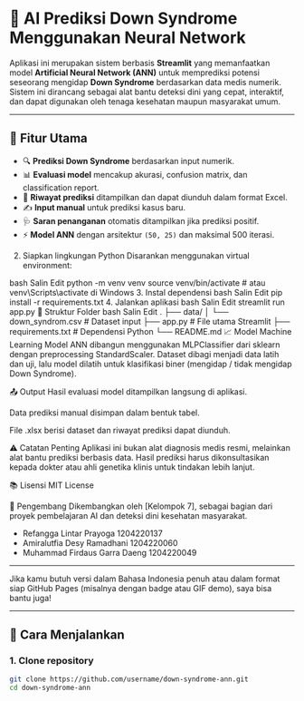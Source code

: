 # 🧠 AI Prediksi Down Syndrome Menggunakan Neural Network

Aplikasi ini merupakan sistem berbasis **Streamlit** yang memanfaatkan model **Artificial Neural Network (ANN)** untuk memprediksi potensi seseorang mengidap **Down Syndrome** berdasarkan data medis numerik. Sistem ini dirancang sebagai alat bantu deteksi dini yang cepat, interaktif, dan dapat digunakan oleh tenaga kesehatan maupun masyarakat umum.

---

## 📌 Fitur Utama

- 🔍 **Prediksi Down Syndrome** berdasarkan input numerik.
- 📊 **Evaluasi model** mencakup akurasi, confusion matrix, dan classification report.
- 🧾 **Riwayat prediksi** ditampilkan dan dapat diunduh dalam format Excel.
- ✍️ **Input manual** untuk prediksi kasus baru.
- 🩺 **Saran penanganan** otomatis ditampilkan jika prediksi positif.
- ⚡ **Model ANN** dengan arsitektur `(50, 25)` dan maksimal 500 iterasi.

2. Siapkan lingkungan Python
Disarankan menggunakan virtual environment:

bash
Salin
Edit
python -m venv venv
source venv/bin/activate   # atau venv\Scripts\activate di Windows
3. Instal dependensi
bash
Salin
Edit
pip install -r requirements.txt
4. Jalankan aplikasi
bash
Salin
Edit
streamlit run app.py
📁 Struktur Folder
bash
Salin
Edit
.
├── data/
│   └── down_syndrom.csv       # Dataset input
├── app.py                     # File utama Streamlit
├── requirements.txt           # Dependensi Python
└── README.md
📈 Model Machine Learning
Model ANN dibangun menggunakan MLPClassifier dari sklearn dengan preprocessing StandardScaler. Dataset dibagi menjadi data latih dan uji, lalu model dilatih untuk klasifikasi biner (mengidap / tidak mengidap Down Syndrome).

📤 Output
Hasil evaluasi model ditampilkan langsung di aplikasi.

Data prediksi manual disimpan dalam bentuk tabel.

File .xlsx berisi dataset dan riwayat prediksi dapat diunduh.

⚠️ Catatan Penting
Aplikasi ini bukan alat diagnosis medis resmi, melainkan alat bantu prediksi berbasis data. Hasil prediksi harus dikonsultasikan kepada dokter atau ahli genetika klinis untuk tindakan lebih lanjut.

📚 Lisensi
MIT License

👤 Pengembang
Dikembangkan oleh [Kelompok 7], sebagai bagian dari proyek pembelajaran AI dan deteksi dini kesehatan masyarakat.
- Refangga Lintar Prayoga 1204220137
- Amiralutfia Desy Ramadhani 1204220060
- Muhammad Firdaus Garra Daeng 1204220049



---

Jika kamu butuh versi dalam Bahasa Indonesia penuh atau dalam format siap GitHub Pages (misalnya dengan badge atau GIF demo), saya bisa bantu juga!





---

## 🚀 Cara Menjalankan

### 1. Clone repository

```bash
git clone https://github.com/username/down-syndrome-ann.git
cd down-syndrome-ann


